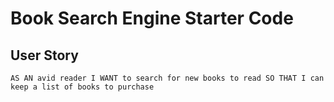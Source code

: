 # Book Search Engine Starter Code

## User Story

`
AS AN avid reader
I WANT to search for new books to read
SO THAT I can keep a list of books to purchase
`
